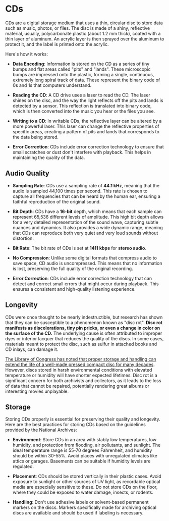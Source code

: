 # CDs

CDs are a digital storage medium that uses a thin, circular disc to store data such as music, photos, or files. The disc is made of a shiny, reflective material, usually, polycarbonate plastic (about 1.2 mm thick), coated with a thin layer of aluminum. An acrylic layer is then sprayed over the aluminum to protect it, and the label is printed onto the acrylic.

Here's how it works:

- **Data Encoding**: Information is stored on the CD as a series of tiny bumps and flat areas called "pits" and "lands". These microscopic bumps are impressed onto the plastic, forming a single, continuous, extremely long spiral track of data. These represent the binary code of 0s and 1s that computers understand.

- **Reading the CD**: A CD drive uses a laser to read the CD. The laser shines on the disc, and the way the light reflects off the pits and lands is detected by a sensor. This reflection is translated into binary code, which is then converted into the music you hear or the files you see.

- **Writing to a CD**: In writable CDs, the reflective layer can be altered by a more powerful laser. This laser can change the reflective properties of specific areas, creating a pattern of pits and lands that corresponds to the data being stored.

- **Error Correction**: CDs include error correction technology to ensure that small scratches or dust don't interfere with playback. This helps in maintaining the quality of the data.

## Audio Quality

- **Sampling Rate**: CDs use a sampling rate of **44.1 kHz**, meaning that the audio is sampled 44,100 times per second. This rate is chosen to capture all frequencies that can be heard by the human ear, ensuring a faithful reproduction of the original sound.

- **Bit Depth**: CDs have a **16-bit** depth, which means that each sample can represent 65,536 different levels of amplitude. This high bit depth allows for a very detailed representation of the sound wave, capturing subtle nuances and dynamics. It also provides a wide dynamic range, meaning that CDs can reproduce both very quiet and very loud sounds without distortion.

- **Bit Rate**: The bit rate of CDs is set at **1411 kbps** for **stereo audio**.

- **No Compression**: Unlike some digital formats that compress audio to save space, CD audio is uncompressed. This means that no information is lost, preserving the full quality of the original recording.

- **Error Correction**: CDs include error correction technology that can detect and correct small errors that might occur during playback. This ensures a consistent and high-quality listening experience.

## Longevity

CDs were once thought to be nearly indestructible, but research has shown that they can be susceptible to a phenomenon known as "disc rot". **Disc rot manifests as discolorations, tiny pin pricks, or even a change in color on the surface of the CD.** The underlying cause is often attributed to improper dyes or inferior lacquer that reduces the quality of the discs. In some cases, materials meant to protect the disc, such as sulfur in attached books and CD inlays, can damage it.

[The Library of Congress has noted that proper storage and handling can extend the life of a well-made pressed compact disc for many decades](https://www.loc.gov/preservation/scientists/projects/cd_longevity.html). However, discs stored in harsh environmental conditions with elevated temperature or humidity will have shorter expected lifetimes. Disc rot is a significant concern for both archivists and collectors, as it leads to the loss of data that cannot be repaired, potentially rendering great albums or interesting movies unplayable.

## Storage

Storing CDs properly is essential for preserving their quality and longevity. Here are the best practices for storing CDs based on the guidelines provided by the National Archives:

- **Environment**: Store CDs in an area with stably low temperatures, low humidity, and protection from flooding, air pollutants, and sunlight. The ideal temperature range is 55-70 degrees Fahrenheit, and humidity should be within 30-55%. Avoid places with unregulated climates like attics or garages. Basements can be suitable if humidity levels are regulated.

- **Placement**: CDs should be stored vertically in their plastic cases. Avoid exposure to sunlight or other sources of UV light, as recordable optical media are especially sensitive to these. Do not store CDs on the floor, where they could be exposed to water damage, insects, or rodents.

- **Handling**: Don't use adhesive labels or solvent-based permanent markers on the discs. Markers specifically made for archiving optical discs are available and should be used if labeling is necessary.
